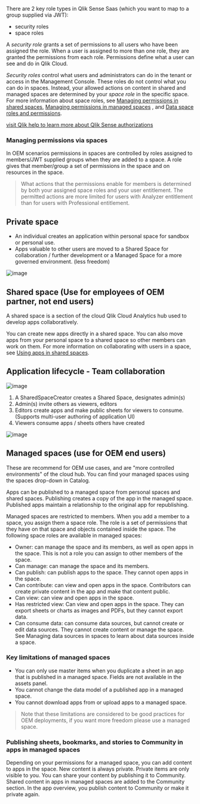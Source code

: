 There are 2 key role types in Qlik Sense Saas (which you want to map to a group supplied via JWT):
- security roles
- space roles

A *security role* grants a set of permissions to all users who have been assigned the role. When a user is assigned to more than one role, they are granted the permissions from each role. Permissions define what a user can see and do in Qlik Cloud.

*Security roles* control what users and administrators can do in the tenant or access in the Management Console. These roles do not control what you can do in spaces. Instead, your allowed actions on content in shared and managed spaces are determined by your *space role* in the specific space. For more information about space roles, see [Managing permissions in shared spaces](https://help.qlik.com/en-US/cloud-services/Subsystems/Hub/Content/Sense_Hub/Spaces/managing-shared-spaces.htm), [Managing permissions in managed spaces](https://help.qlik.com/en-US/cloud-services/Subsystems/Hub/Content/Sense_Hub/Spaces/managing-managed-spaces.htm) , and [Data space roles and permissions](https://help.qlik.com/en-US/cloud-services/Subsystems/Hub/Content/Sense_Hub/DataIntegration/DataSpaces/permissions-data-space.htm).

[visit Qlik help to learn more about Qlik Sense authorizations](https://help.qlik.com/en-US/cloud-services/Subsystems/Hub/Content/Sense_Hub/Admin/SaaS-user-permissions.htm)

### Managing permissions via spaces
In OEM scenarios permissions in spaces are controlled by roles assigned to members/JWT supplied groups when they are added to a space. A role gives that member/group a set of permissions in the space and on resources in the space.

> What actions that the permissions enable for members is determined by both your assigned space roles and your user entitlement. The permitted actions are more limited for users with Analyzer entitlement than for users with Professional entitlement.

## Private space
- An individual creates an application within personal space for sandbox or personal use. 
- Apps valuable to other users are moved to a Shared Space for collaboration / further development or a Managed Space for a more governed environment. (less freedom)

![image](https://user-images.githubusercontent.com/12411165/231541136-4b897434-e2b0-4652-a64a-cae43201d4b8.png)

## Shared space (Use for employees of OEM partner, not end users)
A shared space is a section of the cloud Qlik Cloud Analytics hub used to develop apps collaboratively.

You can create new apps directly in a shared space. You can also move apps from your personal space to a shared space so other members can work on them. For more information on collaborating with users in a space, see [Using apps in shared spaces](https://help.qlik.com/en-US/cloud-services/Subsystems/Hub/Content/Sense_Hub/Spaces/managing-apps-in-spaces.htm).

## Application lifecycle - Team collaboration
![image](https://user-images.githubusercontent.com/12411165/231542379-0c90400c-1a87-4a30-b20c-d7c3f8fba6e1.png)
1. A SharedSpaceCreator creates a Shared Space, designates admin(s)
2. Admin(s) invite others as viewers, editors
3. Editors create apps and make public sheets for viewers to consume. (Supports multi-user authoring of application UI)
4. Viewers consume apps / sheets others have created

![image](https://user-images.githubusercontent.com/12411165/231705287-7358b67e-14fa-4b29-be94-7b2fa9643a0e.png)


## Managed spaces (use for OEM end users)
These are recommend for OEM use cases, and are "more controlled environments" of the cloud hub. You can find your managed spaces using the spaces drop-down in Catalog.

Apps can be published to a managed space from personal spaces and shared spaces. Publishing creates a copy of the app in the managed space. Published apps maintain a relationship to the original app for republishing.

Managed spaces are restricted to members. When you add a member to a space, you assign them a space role. The role is a set of permissions that they have on that space and objects contained inside the space. The following space roles are available in managed spaces:

- Owner: can manage the space and its members, as well as open apps in the space. This is not a role you can assign to other members of the space.
- Can manage: can manage the space and its members.
- Can publish: can publish apps to the space. They cannot open apps in the space.
- Can contribute: can view and open apps in the space. Contributors can create private content in the app and make that content public.
- Can view: can view and open apps in the space.
- Has restricted view: Can view and open apps in the space. They can export sheets or charts as images and PDFs, but they cannot export data.
- Can consume data: can consume data sources, but cannot create or edit data sources. They cannot create content or manage the space. See Managing data sources in spaces to learn about data sources inside a space.

### Key limitations of managed spaces 
- You can only use master items when you duplicate a sheet in an app that is published in a managed space. Fields are not available in the assets panel.
- You cannot change the data model of a published app in a managed space.
- You cannot download apps from or upload apps to a managed space.

> Note that these limitations are considered to be good practices for OEM deployments, if you want more freedom please use a managed space. 

### Publishing sheets, bookmarks, and stories to Community in apps in managed spaces
Depending on your permissions for a managed space, you can add content to apps in the space. New content is always private. Private items are only visible to you. You can share your content by publishing it to Community. Shared content in apps in managed spaces are added to the Community section. In the app overview, you publish content to Community or make it private again.

